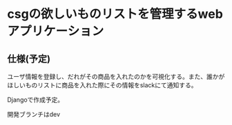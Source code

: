 # csgの欲しいものリストを管理するwebアプリケーション

## 仕様(予定)

ユーザ情報を登録し、だれがその商品を入れたのかを可視化する。また、誰かがほしいものリストに商品を入れた際にその情報をslackにて通知する。

Djangoで作成予定。

開発ブランチはdev
